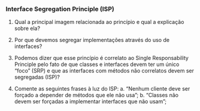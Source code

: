 ### Interface Segregation Principle (ISP)
1. Qual a principal imagem relacionada ao princípio e qual a explicação sobre ela?

2. Por que devemos segregar implementações através do uso de interfaces?

3. Podemos dizer que esse princípio é correlato ao Single Responsability Principle
pelo fato de que classes e interfaces devem ter um único “foco” (SRP) e que as
interfaces com métodos não correlatos devem ser segregadas (ISP)?

4. Comente as seguintes frases à luz do ISP:
    a. “Nenhum cliente deve ser forçado a depender de métodos que ele não
    usa”;
    b. “Classes não devem ser forçadas a implementar interfaces que não usam”;
